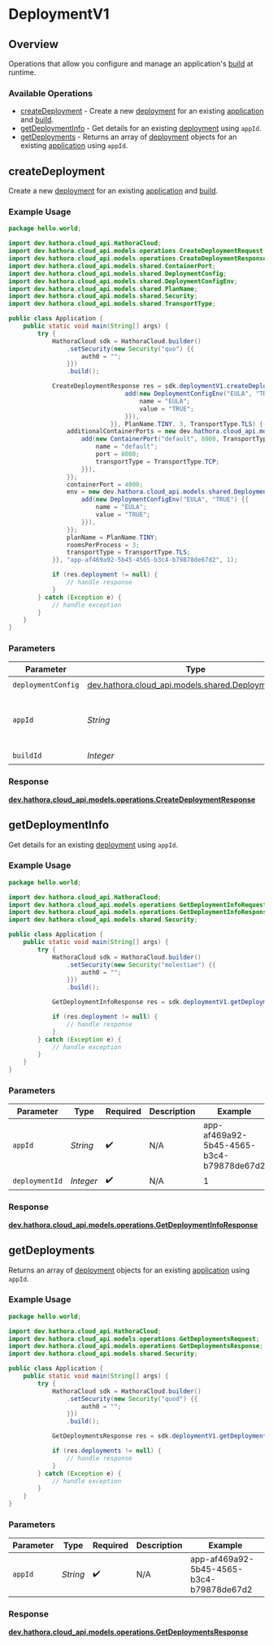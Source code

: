 # DeploymentV1

## Overview

Operations that allow you configure and manage an application's [build](https://hathora.dev/docs/concepts/hathora-entities#build) at runtime.

### Available Operations

* [createDeployment](#createdeployment) - Create a new [deployment](https://hathora.dev/docs/concepts/hathora-entities#deployment) for an existing [application](https://hathora.dev/docs/concepts/hathora-entities#application) and [build](https://hathora.dev/docs/concepts/hathora-entities#build).
* [getDeploymentInfo](#getdeploymentinfo) - Get details for an existing [deployment](https://hathora.dev/docs/concepts/hathora-entities#deployment) using `appId`.
* [getDeployments](#getdeployments) - Returns an array of [deployment](https://hathora.dev/docs/concepts/hathora-entities#deployment) objects for an existing [application](https://hathora.dev/docs/concepts/hathora-entities#application) using `appId`.

## createDeployment

Create a new [deployment](https://hathora.dev/docs/concepts/hathora-entities#deployment) for an existing [application](https://hathora.dev/docs/concepts/hathora-entities#application) and [build](https://hathora.dev/docs/concepts/hathora-entities#build).

### Example Usage

```java
package hello.world;

import dev.hathora.cloud_api.HathoraCloud;
import dev.hathora.cloud_api.models.operations.CreateDeploymentRequest;
import dev.hathora.cloud_api.models.operations.CreateDeploymentResponse;
import dev.hathora.cloud_api.models.shared.ContainerPort;
import dev.hathora.cloud_api.models.shared.DeploymentConfig;
import dev.hathora.cloud_api.models.shared.DeploymentConfigEnv;
import dev.hathora.cloud_api.models.shared.PlanName;
import dev.hathora.cloud_api.models.shared.Security;
import dev.hathora.cloud_api.models.shared.TransportType;

public class Application {
    public static void main(String[] args) {
        try {
            HathoraCloud sdk = HathoraCloud.builder()
                .setSecurity(new Security("quo") {{
                    auth0 = "";
                }})
                .build();

            CreateDeploymentResponse res = sdk.deploymentV1.createDeployment(new DeploymentConfig(4000,                 new dev.hathora.cloud_api.models.shared.DeploymentConfigEnv[]{{
                                add(new DeploymentConfigEnv("EULA", "TRUE") {{
                                    name = "EULA";
                                    value = "TRUE";
                                }}),
                            }}, PlanName.TINY, 3, TransportType.TLS) {{
                additionalContainerPorts = new dev.hathora.cloud_api.models.shared.ContainerPort[]{{
                    add(new ContainerPort("default", 8000, TransportType.TLS) {{
                        name = "default";
                        port = 8000;
                        transportType = TransportType.TCP;
                    }}),
                }};
                containerPort = 4000;
                env = new dev.hathora.cloud_api.models.shared.DeploymentConfigEnv[]{{
                    add(new DeploymentConfigEnv("EULA", "TRUE") {{
                        name = "EULA";
                        value = "TRUE";
                    }}),
                }};
                planName = PlanName.TINY;
                roomsPerProcess = 3;
                transportType = TransportType.TLS;
            }}, "app-af469a92-5b45-4565-b3c4-b79878de67d2", 1);

            if (res.deployment != null) {
                // handle response
            }
        } catch (Exception e) {
            // handle exception
        }
    }
}
```

### Parameters

| Parameter                                                                                       | Type                                                                                            | Required                                                                                        | Description                                                                                     | Example                                                                                         |
| ----------------------------------------------------------------------------------------------- | ----------------------------------------------------------------------------------------------- | ----------------------------------------------------------------------------------------------- | ----------------------------------------------------------------------------------------------- | ----------------------------------------------------------------------------------------------- |
| `deploymentConfig`                                                                              | [dev.hathora.cloud_api.models.shared.DeploymentConfig](../../models/shared/DeploymentConfig.md) | :heavy_check_mark:                                                                              | N/A                                                                                             |                                                                                                 |
| `appId`                                                                                         | *String*                                                                                        | :heavy_check_mark:                                                                              | N/A                                                                                             | app-af469a92-5b45-4565-b3c4-b79878de67d2                                                        |
| `buildId`                                                                                       | *Integer*                                                                                       | :heavy_check_mark:                                                                              | N/A                                                                                             | 1                                                                                               |


### Response

**[dev.hathora.cloud_api.models.operations.CreateDeploymentResponse](../../models/operations/CreateDeploymentResponse.md)**


## getDeploymentInfo

Get details for an existing [deployment](https://hathora.dev/docs/concepts/hathora-entities#deployment) using `appId`.

### Example Usage

```java
package hello.world;

import dev.hathora.cloud_api.HathoraCloud;
import dev.hathora.cloud_api.models.operations.GetDeploymentInfoRequest;
import dev.hathora.cloud_api.models.operations.GetDeploymentInfoResponse;
import dev.hathora.cloud_api.models.shared.Security;

public class Application {
    public static void main(String[] args) {
        try {
            HathoraCloud sdk = HathoraCloud.builder()
                .setSecurity(new Security("molestiae") {{
                    auth0 = "";
                }})
                .build();

            GetDeploymentInfoResponse res = sdk.deploymentV1.getDeploymentInfo("app-af469a92-5b45-4565-b3c4-b79878de67d2", 1);

            if (res.deployment != null) {
                // handle response
            }
        } catch (Exception e) {
            // handle exception
        }
    }
}
```

### Parameters

| Parameter                                | Type                                     | Required                                 | Description                              | Example                                  |
| ---------------------------------------- | ---------------------------------------- | ---------------------------------------- | ---------------------------------------- | ---------------------------------------- |
| `appId`                                  | *String*                                 | :heavy_check_mark:                       | N/A                                      | app-af469a92-5b45-4565-b3c4-b79878de67d2 |
| `deploymentId`                           | *Integer*                                | :heavy_check_mark:                       | N/A                                      | 1                                        |


### Response

**[dev.hathora.cloud_api.models.operations.GetDeploymentInfoResponse](../../models/operations/GetDeploymentInfoResponse.md)**


## getDeployments

Returns an array of [deployment](https://hathora.dev/docs/concepts/hathora-entities#deployment) objects for an existing [application](https://hathora.dev/docs/concepts/hathora-entities#application) using `appId`.

### Example Usage

```java
package hello.world;

import dev.hathora.cloud_api.HathoraCloud;
import dev.hathora.cloud_api.models.operations.GetDeploymentsRequest;
import dev.hathora.cloud_api.models.operations.GetDeploymentsResponse;
import dev.hathora.cloud_api.models.shared.Security;

public class Application {
    public static void main(String[] args) {
        try {
            HathoraCloud sdk = HathoraCloud.builder()
                .setSecurity(new Security("quod") {{
                    auth0 = "";
                }})
                .build();

            GetDeploymentsResponse res = sdk.deploymentV1.getDeployments("app-af469a92-5b45-4565-b3c4-b79878de67d2");

            if (res.deployments != null) {
                // handle response
            }
        } catch (Exception e) {
            // handle exception
        }
    }
}
```

### Parameters

| Parameter                                | Type                                     | Required                                 | Description                              | Example                                  |
| ---------------------------------------- | ---------------------------------------- | ---------------------------------------- | ---------------------------------------- | ---------------------------------------- |
| `appId`                                  | *String*                                 | :heavy_check_mark:                       | N/A                                      | app-af469a92-5b45-4565-b3c4-b79878de67d2 |


### Response

**[dev.hathora.cloud_api.models.operations.GetDeploymentsResponse](../../models/operations/GetDeploymentsResponse.md)**

